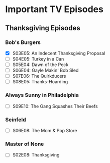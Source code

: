 # Important TV Episodes

## Thanksgiving Episodes

### Bob's Burgers
- [x] S03E05: An Indecent Thanksgiving Proposal
- [ ] S04E05: Turkey in a Can
- [ ] S05E04: Dawn of the Peck
- [ ] S06E04: Gayle Makin' Bob Sled
- [ ] S07E06: The Quirkducers
- [ ] S08E05: Thanks-Hoarding

### Always Sunny in Philadelphia 
- [ ] S09E10: The Gang Squashes Their Beefs

### Seinfeld
- [ ] S06E08:  The Mom & Pop Store

### Master of None
- [ ] S02E08:  Thanksgiving
